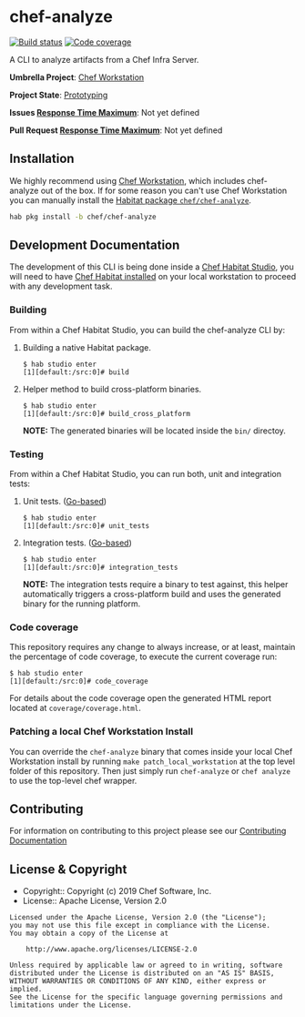 # chef-analyze
[![Build status](https://badge.buildkite.com/a5dfa44b20a6ec189a93bcbda031db452f1d964fa6836f7065.svg?branch=master)](https://buildkite.com/chef/chef-chef-analyze-master-verify)
[![Code coverage](https://img.shields.io/badge/coverage-69.7%25-yellow)](https://buildkite.com/chef/chef-chef-analyze-master-verify)

A CLI to analyze artifacts from a Chef Infra Server.

**Umbrella Project**: [Chef Workstation](https://github.com/chef/chef-oss-practices/blob/master/projects/chef-workstation.md)

**Project State**: [Prototyping](https://github.com/chef/chef-oss-practices/blob/master/repo-management/repo-states.md#prototyping)

**Issues [Response Time Maximum](https://github.com/chef/chef-oss-practices/blob/master/repo-management/repo-states.md)**: Not yet defined

**Pull Request [Response Time Maximum](https://github.com/chef/chef-oss-practices/blob/master/repo-management/repo-states.md)**: Not yet defined

## Installation

We highly recommend using [Chef Workstation](https://downloads.chef.io/chef-workstation/), which includes
chef-analyze out of the box. If for some reason you can't use Chef Workstation you can manually install the
[Habitat package `chef/chef-analyze`](https://bldr.habitat.sh/#/pkgs/chef/chef-analyze/latest).

```bash
hab pkg install -b chef/chef-analyze
```

## Development Documentation

The development of this CLI is being done inside a [Chef Habitat Studio](https://www.habitat.sh/docs/glossary/#glossary-studio),
you will need to have [Chef Habitat installed](https://www.habitat.sh/docs/install-habitat/) on your local workstation
to proceed with any development task.

### Building

From within a Chef Habitat Studio, you can build the chef-analyze CLI by:

1. Building a native Habitat package.
    ```
    $ hab studio enter
    [1][default:/src:0]# build
    ```
2. Helper method to build cross-platform binaries.
    ```
    $ hab studio enter
    [1][default:/src:0]# build_cross_platform
    ```
    __NOTE:__ The generated binaries will be located inside the `bin/` directoy.

### Testing

From within a Chef Habitat Studio, you can run both, unit and integration tests:
1. Unit tests. ([Go-based](https://golang.org/pkg/testing/))
    ```
    $ hab studio enter
    [1][default:/src:0]# unit_tests
    ```
2. Integration tests. ([Go-based](https://golang.org/pkg/testing/))
    ```
    $ hab studio enter
    [1][default:/src:0]# integration_tests
    ```
    __NOTE:__ The integration tests require a binary to test against, this helper automatically triggers
    a cross-platform build and uses the generated binary for the running platform.

### Code coverage
This repository requires any change to always increase, or at least, maintain the percentage of code
coverage, to execute the current coverage run:
```
$ hab studio enter
[1][default:/src:0]# code_coverage
```
For details about the code coverage open the generated HTML report located at `coverage/coverage.html`.

### Patching a local Chef Workstation Install
You can override the `chef-analyze` binary that comes inside your local Chef Workstation install by
running `make patch_local_workstation` at the top level folder of this repository. Then just simply
run `chef-analyze` or `chef analyze` to use the top-level chef wrapper.

## Contributing

For information on contributing to this project please see our [Contributing Documentation](https://github.com/chef/chef/blob/master/CONTRIBUTING.md)

## License & Copyright

- Copyright:: Copyright (c) 2019 Chef Software, Inc.
- License:: Apache License, Version 2.0

```text
Licensed under the Apache License, Version 2.0 (the "License");
you may not use this file except in compliance with the License.
You may obtain a copy of the License at

    http://www.apache.org/licenses/LICENSE-2.0

Unless required by applicable law or agreed to in writing, software
distributed under the License is distributed on an "AS IS" BASIS,
WITHOUT WARRANTIES OR CONDITIONS OF ANY KIND, either express or implied.
See the License for the specific language governing permissions and
limitations under the License.
```
